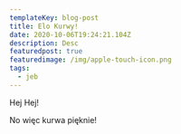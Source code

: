 ```yaml
---
templateKey: blog-post
title: Elo Kurwy!
date: 2020-10-06T19:24:21.104Z
description: Desc
featuredpost: true
featuredimage: /img/apple-touch-icon.png
tags:
  - jeb
---
```

Hej Hej! 



No więc kurwa pięknie!